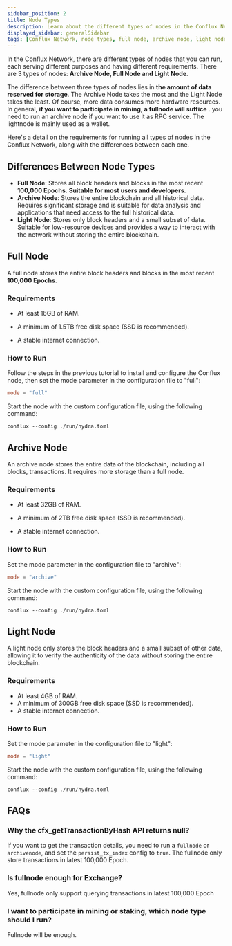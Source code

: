 ```yaml
---
sidebar_position: 2
title: Node Types
description: Learn about the different types of nodes in the Conflux Network.
displayed_sidebar: generalSidebar
tags: [Conflux Network, node types, full node, archive node, light node, storage requirements, hardware requirements, RPC service, mining, staking, transaction index, persist_tx_index, Exchange requirements, node configuration, hydra.toml]
---
```


In the Conflux Network, there are different types of nodes that you can run, each serving different purposes and having different requirements.
There are 3 types of nodes: **Archive Node, Full Node and Light Node**.

The difference between three types of nodes lies in **the amount of data reserved for storage**. The Archive Node takes the most and the Light Node takes the least. Of course, more data consumes more hardware resources.
In general, **if you want to participate in mining, a fullnode will suffice** . you need to run an archive node if you want to use it as RPC service. The lightnode is mainly used as a wallet.

Here's a detail on the requirements for running all types of nodes in the Conflux Network, along with the differences between each one.

## Differences Between Node Types

* **Full Node**: Stores all block headers and blocks in the most recent **100,000 Epochs**. **Suitable for most users and developers**.
* **Archive Node**: Stores the entire blockchain and all historical data. Requires significant storage and is suitable for data analysis and applications that need access to the full historical data.
* **Light Node**: Stores only block headers and a small subset of data. Suitable for low-resource devices and provides a way to interact with the network without storing the entire blockchain.

## Full Node

A full node stores the entire block headers and blocks in the most recent **100,000 Epochs**.

### Requirements

* At least 16GB of RAM.

* A minimum of 1.5TB free disk space (SSD is recommended). 

* A stable internet connection. 

### How to Run 

Follow the steps in the previous tutorial to install and configure the Conflux node, then set the mode parameter in the configuration file to "full": 

```toml
mode = "full" 
```  

Start the node with the custom configuration file, using the following command: 

```shell
conflux --config ./run/hydra.toml 
```
  
## Archive Node 

An archive node stores the entire data of the blockchain, including all blocks, transactions. It requires more storage than a full node.

### Requirements 

* At least 32GB of RAM. 

* A minimum of 2TB free disk space (SSD is recommended). 

* A stable internet connection. 

### How to Run 

Set the mode parameter in the configuration file to "archive": 

```toml
mode = "archive" 
```  

Start the node with the custom configuration file, using the following command: 

```shell
conflux --config ./run/hydra.toml 
```

## Light Node

A light node only stores the block headers and a small subset of other data, allowing it to verify the authenticity of the data without storing the entire blockchain.

### Requirements

* At least 4GB of RAM.
* A minimum of 300GB free disk space (SSD is recommended).
* A stable internet connection.

### How to Run

Set the mode parameter in the configuration file to "light":

```toml
mode = "light" 
```  

Start the node with the custom configuration file, using the following command:

```shell
conflux --config ./run/hydra.toml 
```

## FAQs

### Why the cfx_getTransactionByHash API returns null?

If you want to get the transaction details, you need to run a `fullnode` or `archivenode`, and set the `persist_tx_index` config to `true`. The fullnode only store transactions in latest 100,000 Epoch.

### Is fullnode enough for Exchange?

Yes, fullnode only support querying transactions in latest 100,000 Epoch

### I want to participate in mining or staking, which node type should I run?

Fullnode will be enough.
